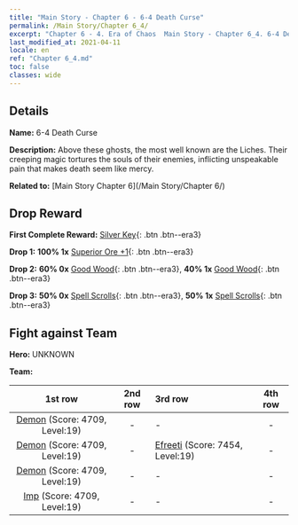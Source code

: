 ```yaml
---
title: "Main Story - Chapter 6 - 6-4 Death Curse"
permalink: /Main Story/Chapter 6_4/
excerpt: "Chapter 6 - 4. Era of Chaos  Main Story - Chapter 6_4. 6-4 Death Curse"
last_modified_at: 2021-04-11
locale: en
ref: "Chapter 6_4.md"
toc: false
classes: wide
---
```


## Details

 **Name:** 6-4 Death Curse

 **Description:** Above these ghosts, the most well known are the Liches. Their creeping magic tortures the souls of their enemies, inflicting unspeakable pain that makes death seem like mercy.

 **Related to:** [Main Story Chapter 6](/Main Story/Chapter 6/)

## Drop Reward

 **First Complete Reward:** [Silver Key](/Items/con_693/){: .btn .btn--era3}

 **Drop 1:** **100% 1x** [Superior Ore +1](/Items/mat_19/){: .btn .btn--era3}

 **Drop 2:** **60% 0x** [Good Wood](/Items/mat_13/){: .btn .btn--era3}, **40% 1x** [Good Wood](/Items/mat_13/){: .btn .btn--era3}

 **Drop 3:** **50% 0x** [Spell Scrolls](/Items/con_694/){: .btn .btn--era3}, **50% 1x** [Spell Scrolls](/Items/con_694/){: .btn .btn--era3}


## Fight against Team
 **Hero:** UNKNOWN

 **Team:**


  | 1st row | 2nd row | 3rd row | 4th row |
  |:----:|:----:|:----|:----:|
  | [Demon](/units/Demon/) (Score: 4709, Level:19)  | - | - | - |
  | [Demon](/units/Demon/) (Score: 4709, Level:19)  | - | [Efreeti](/units/Efreeti/) (Score: 7454, Level:19)  | - |
  | [Demon](/units/Demon/) (Score: 4709, Level:19)  | - | - | - |
  | [Imp](/units/Imp/) (Score: 4709, Level:19)  | - | - | - |


